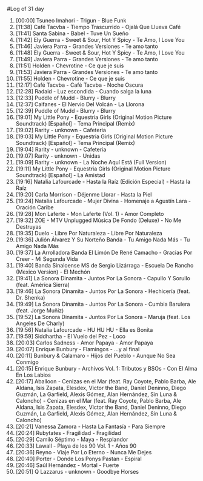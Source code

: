 #Log of 31 day

1. [00:00] Tsuneo Imahori - Trigun - Blue Funk
1. [11:38] Café Tacvba - Tiempo Trascurrido - Ojalá Que Llueva Café
1. [11:41] Santa Sabina - Babel - Tuve Un Sueño
1. [11:42] Ely Guerra - Sweet & Sour, Hot Y Spicy - Te Amo, I Love You
1. [11:46] Javiera Parra - Grandes Versiones - Te amo tanto
1. [11:48] Ely Guerra - Sweet & Sour, Hot Y Spicy - Te Amo, I Love You
1. [11:49] Javiera Parra - Grandes Versiones - Te amo tanto
1. [11:51] Holden - Chevrotine - Ce que je suis
1. [11:53] Javiera Parra - Grandes Versiones - Te amo tanto
1. [11:55] Holden - Chevrotine - Ce que je suis
1. [12:17] Café Tacvba - Café Tacvba - Noche Oscura
1. [12:28] Radaid - Luz escondida - Cuando salga la luna
1. [12:33] Puddle of Mudd - Blurry - Blurry
1. [12:37] Caifanes - El Nervio Del Volcán - La Llorona
1. [12:39] Puddle of Mudd - Blurry - Blurry
1. [19:01] My Little Pony - Equestria Girls (Original Motion Picture Soundtrack) [Español] - Tema Principal (Remix)
1. [19:02] Rarity - unknown - Cafeteria
1. [19:03] My Little Pony - Equestria Girls (Original Motion Picture Soundtrack) [Español] - Tema Principal (Remix)
1. [19:04] Rarity - unknown - Cafeteria
1. [19:07] Rarity - unknown - Unidas
1. [19:09] Rarity - unknown - La Noche Aquí Está (Full Version)
1. [19:11] My Little Pony - Equestria Girls (Original Motion Picture Soundtrack) [Español] - La Amistad
1. [19:16] Natalia Lafourcade - Hasta la Raíz (Edición Especial) - Hasta la Raíz
1. [19:20] Carla Morrison - Déjenme Llorar - Hasta la Piel
1. [19:24] Natalia Lafourcade - Mujer Divina - Homenaje a Agustín Lara - Oración Caribe
1. [19:28] Mon Laferte - Mon Laferte (Vol. 1) - Amor Completo
1. [19:32] ZOE - MTV Unplugged Música De Fondo (Deluxe) - No Me Destruyas
1. [19:35] Duelo - Libre Por Naturaleza - Libre Por Naturaleza
1. [19:36] Julión Álvarez Y Su Norteño Banda - Tu Amigo Nada Más - Tu Amigo Nada Más
1. [19:37] La Arrolladora Banda El Limón De René Camacho - Gracias Por Creer - Mi Segunda Vida
1. [19:40] Banda Sinaloense MS de Sergio Lizárraga - Escuela De Rancho (Mexico Version) - El Mechón
1. [19:41] La Sonora Dinamita - Juntos Por La Sonora - Capullo Y Sorullo (feat. América Sierra)
1. [19:46] La Sonora Dinamita - Juntos Por La Sonora - Hechicería (feat. Dr. Shenka)
1. [19:49] La Sonora Dinamita - Juntos Por La Sonora - Cumbia Barulera (feat. Jorge Muñiz)
1. [19:52] La Sonora Dinamita - Juntos Por La Sonora - Maruja (feat. Los Angeles De Charly)
1. [19:56] Natalia Lafourcade - HU HU HU - Ella es Bonita
1. [19:59] Siddhartha - El Vuelo del Pez - Loco
1. [20:03] Carlos Sadness - Amor Papaya - Amor Papaya
1. [20:07] Enrique Bunbury - Flamingos - ...y al final
1. [20:11] Bunbury & Calamaro - Hijos del Pueblo - Aunque No Sea Conmigo
1. [20:15] Enrique Bunbury - Archivos Vol. 1: Tributos y BSOs - Con El Alma En Los Labios
1. [20:17] Aballoon - Cenizas en el Mar (feat. Ray Coyote, Pablo Barba, Ale Aldana, Isis Zapata, Elesdex, Victor the Band, Daniel Deninno, Diego Guzmán, La Garfield, Alexis Gómez, Alan Hernández, Sin Luna & Caloncho) - Cenizas en el Mar (feat. Ray Coyote, Pablo Barba, Ale Aldana, Isis Zapata, Elesdex, Victor the Band, Daniel Deninno, Diego Guzmán, La Garfield, Alexis Gómez, Alan Hernández, Sin Luna & Caloncho)
1. [20:21] Vanessa Zamora - Hasta La Fantasía - Para Siempre
1. [20:24] Rubytates - Fragilidad - Fragilidad
1. [20:29] Camilo Séptimo - Maya - Resplandor
1. [20:33] Lawall - Playa de los 90 Vol. 1 - Años 90
1. [20:36] Reyno - Viaje Por Lo Eterno - Nunca Me Dejes
1. [20:40] Porter - Donde Los Ponys Pastan - Espiral
1. [20:46] Saúl Hernández - Mortal - Fuerte
1. [20:51] Q Lazzarus - unknown - Goodbye Horses
